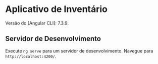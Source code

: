 # Aplicativo de Inventário

Versão do [Angular CLI]: 7.3.9.

## Servidor de Desenvolvimento

Execute `ng serve` para um servidor de desenvolvimento. Navegue para `http://localhost:4200/`.
